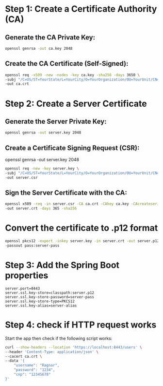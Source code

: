 # Step 1: Create a Certificate Authority (CA)

## Generate the CA Private Key:

```bash
openssl genrsa -out ca.key 2048
```
## Create the CA Certificate (Self-Signed):
```bash
openssl req -x509 -new -nodes -key ca.key -sha256 -days 3650 \
-subj "/C=US/ST=YourState/L=YourCity/O=YourOrganization/OU=YourUnit/CN=DevSchool-CA" \
-out ca.crt
```
# Step 2: Create a Server Certificate

## Generate the Server Private Key:

```bash
openssl genrsa -out server.key 2048
```

## Create a Certificate Signing Request (CSR):

openssl genrsa -out server.key 2048
```bash
openssl req -new -key server.key \
-subj "/C=US/ST=YourState/L=YourCity/O=YourOrganization/OU=YourUnit/CN=localhost" \
-out server.csr
```

## Sign the Server Certificate with the CA:

```bash
openssl x509 -req -in server.csr -CA ca.crt -CAkey ca.key -CAcreateserial \
-out server.crt -days 365 -sha256
```

# Convert the certificate to .p12 format

```bash
openssl pkcs12 -export -inkey server.key -in server.crt -out server.p12 -name "server-alias" \
-passout pass:server-pass
```

# Step 3: Add the Spring Boot properties
```properties
server.port=8443
server.ssl.key-store=classpath:server.p12
server.ssl.key-store-password=server-pass
server.ssl.key-store-type=PKCS12
server.ssl.key-alias=server-alias
```

# Step 4: check if HTTP request works
Start the app then check if the following script works:

```bash
curl --show-headers --location 'https://localhost:8443/users' \
--header 'Content-Type: application/json' \
--cacert ca.crt \
--data '{
    "username": "Ragnar",
    "password": "1234",
    "cnp": "12345678"
}'
```